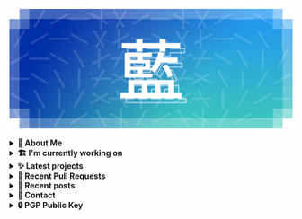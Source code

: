 ![藍](ai.webp)

<details>
  <summary><b>🌠 About Me</b></summary>
  <br/>

- 藍
  - Nickname
  - a.k.a あい, Ai
- Earthling.
- Front-end Developer.

</details>
<details>
  <summary><b>🏗️ I'm currently working on</b></summary>
  <br/>


- [importantimport/urara](https://github.com/importantimport/urara) - 🌸 Sweet, Powerful, IndieWeb-Compatible SvelteKit Blog Starter. (100% TypeScript) (2 days ago)
- [kwaa/blog](https://github.com/kwaa/blog) - ./kwaa.dev (2 days ago)
- [importantimport/urara-docs](https://github.com/importantimport/urara-docs) - 🌸 Documentation for Urara (1 week ago)
- [kwaa/bk](https://github.com/kwaa/bk) - ./kwaa.dev/bk (1 week ago)
- [kwaa/caddy](https://github.com/kwaa/caddy) - 🔒 caddy with my favorite modules. (1 week ago)
- [importantimport/gumori](https://github.com/importantimport/gumori) - 📓 Lightweight, Fast, IndieWeb-Compatible Astro Blog Starter. (1 week ago)
- [kwaa/dkit](https://github.com/kwaa/dkit) - 🐋 Simple pnpm image optimized for SvelteKit project. (2 weeks ago)
- [Sevichecc/Urara-Blog](https://github.com/Sevichecc/Urara-Blog) - Repo for my blog (1 month ago)
- [kwaa/urara-netlify-cms](https://github.com/kwaa/urara-netlify-cms) -  (2 months ago)
- [svelte-society/sveltesociety.dev](https://github.com/svelte-society/sveltesociety.dev) - The Svelte Society website (3 months ago)

</details>
<details>
  <summary><b>✨ Latest projects</b></summary>
  <br/>


- [kwaa/bk](https://github.com/kwaa/bk) - ./kwaa.dev/bk
- [kwaa/urara-netlify-cms](https://github.com/kwaa/urara-netlify-cms) - 
- [kwaa/dkit](https://github.com/kwaa/dkit) - 🐋 Simple pnpm image optimized for SvelteKit project.
- [kwaa/.github](https://github.com/kwaa/.github) - dot github
- [kwaa/blog](https://github.com/kwaa/blog) - ./kwaa.dev
- [kwaa/caddy](https://github.com/kwaa/caddy) - 🔒 caddy with my favorite modules.
- [kwaa/workers-hexo-search](https://github.com/kwaa/workers-hexo-search) - Multi-site Hexo search script built with Cloudflare Workers.
- [kwaa/naive.sh](https://github.com/kwaa/naive.sh) - Auto Install &amp; Update Naiveproxy for Linux
- [kwaa/m](https://github.com/kwaa/m) - Theme M for Hexo.
- [kwaa/comments](https://github.com/kwaa/comments) - blog comments

</details>
<details>
  <summary><b>🎨 Recent Pull Requests</b></summary>
  <br/>


- [try fix Giscus](https://github.com/Sevichecc/Urara-Blog/pull/1) on [Sevichecc/Urara-Blog](https://github.com/Sevichecc/Urara-Blog) (1 month ago)
- [fix EMFILE / ELIFECYCLE](https://github.com/kwchang0831/kwchang0831.dev/pull/2) on [kwchang0831/kwchang0831.dev](https://github.com/kwchang0831/kwchang0831.dev) (1 month ago)
- [Add Urara](https://github.com/svelte-society/sveltesociety.dev/pull/246) on [svelte-society/sveltesociety.dev](https://github.com/svelte-society/sveltesociety.dev) (3 months ago)
- [update urara uses](https://github.com/janosh/awesome-svelte-kit/pull/64) on [janosh/awesome-svelte-kit](https://github.com/janosh/awesome-svelte-kit) (3 months ago)
- [update urara screenshot](https://github.com/janosh/awesome-svelte-kit/pull/42) on [janosh/awesome-svelte-kit](https://github.com/janosh/awesome-svelte-kit) (6 months ago)
- [Add site 35 https://urara-demo.netlify.app](https://github.com/janosh/awesome-svelte-kit/pull/39) on [janosh/awesome-svelte-kit](https://github.com/janosh/awesome-svelte-kit) (7 months ago)
- [add `border-hidden`](https://github.com/tailwindlabs/tailwindcss/pull/3806) on [tailwindlabs/tailwindcss](https://github.com/tailwindlabs/tailwindcss) (1 year ago)
- [Update U.Cor to ./kwaa.dev](https://github.com/utterance/utterances/pull/385) on [utterance/utterances](https://github.com/utterance/utterances) (2 years ago)
- [移除 !important](https://github.com/zdhxiong/mdui/pull/228) on [zdhxiong/mdui](https://github.com/zdhxiong/mdui) (2 years ago)
- [为 Roboto 字体增加 font-display: swap 以优化性能](https://github.com/zdhxiong/mdui/pull/207) on [zdhxiong/mdui](https://github.com/zdhxiong/mdui) (2 years ago)

</details>
<details>
  <summary><b>📜 Recent posts</b></summary>
  <br/>


- [在 Ventoy 基础上安装 Arch Linux 并复用引导](https://kwaa.dev/ventoy-archlinux) (1 month ago)
- [RE:Introducing Urara](https://kwaa.dev/intro-urara/re) (2 months ago)
- [Pleroma (Soapbox BE&#43;FE) 安装笔记](https://kwaa.dev/pleroma) (3 months ago)
- [IndieWeb, Webmentions](https://kwaa.dev/indieweb) (3 months ago)
- [静电之梦 - Nectar Hive](https://kwaa.dev/nectar-hive) (4 months ago)

👉 read more at [./kwaa.dev](https://kwaa.dev)

</details>
<details>
  <summary><b>📧 Contact</b></summary>
  <br/>

- Blog: https://kwaa.dev
- Telegram: @kwaabot
- Discord: 917#1929

👋 If u want to say hello, I'll be happy to meet u.

</details>
<details>
  <summary><b>🔒 PGP Public Key</b></summary>
  <br/>

> User Key: `8964 78D9 78EB 0000`

> Code Signing Key: [`2E18 657D 8C32 CC47`](https://github.com/kwaa.gpg)

</details>